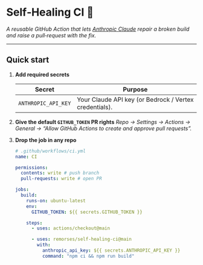 # Self‑Healing CI 🏥

_A reusable GitHub Action that lets [Anthropic Claude](https://www.anthropic.com/) repair a broken build and raise a pull‑request with the fix._



---

## Quick start

1. **Add required secrets**

   | Secret              | Purpose                                                |
   | ------------------- | ------------------------------------------------------ |
   | `ANTHROPIC_API_KEY` | Your Claude API key (or Bedrock / Vertex credentials). |

2. **Give the default `GITHUB_TOKEN` PR rights**
   _Repo → Settings → Actions → General → “Allow GitHub Actions to create and approve pull requests”._

3. **Drop the job in any repo**

   ```yaml
   # .github/workflows/ci.yml
   name: CI

   permissions:
     contents: write # push branch
     pull-requests: write # open PR

   jobs:
     build:
       runs-on: ubuntu-latest
       env:
         GITHUB_TOKEN: ${{ secrets.GITHUB_TOKEN }}

       steps:
         - uses: actions/checkout@main

         - uses: remorses/self-healing-ci@main
           with:
             anthropic_api_key: ${{ secrets.ANTHROPIC_API_KEY }}
             command: "npm ci && npm run build"
   ```
